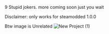 9 Stupid jokers. more coming soon just you wait

Disclaimer: only works for steamodded 1.0.0





Btw image is Unrelated
![New Project (1)](https://github.com/Aigengoku/Stupidity-the-mod/assets/171994276/22806a04-70a9-4c2d-bc43-0d0d14b174d3)
